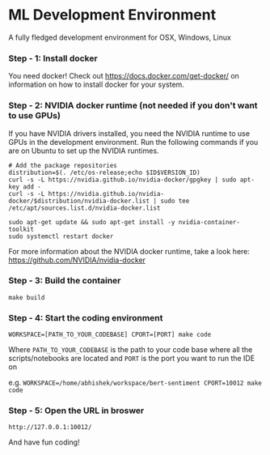 # ML Development Environment

A fully fledged development environment for OSX, Windows, Linux

### Step - 1: Install docker 

You need docker! Check out https://docs.docker.com/get-docker/ on information on how to install docker for your system.


### Step - 2: NVIDIA docker runtime (not needed if you don't want to use GPUs)

If you have NVIDIA drivers installed, you need the NVIDIA runtime to use GPUs in the development environment.
Run the following commands if you are on Ubuntu to set up the NVIDIA runtimes.

```
# Add the package repositories
distribution=$(. /etc/os-release;echo $ID$VERSION_ID)
curl -s -L https://nvidia.github.io/nvidia-docker/gpgkey | sudo apt-key add -
curl -s -L https://nvidia.github.io/nvidia-docker/$distribution/nvidia-docker.list | sudo tee /etc/apt/sources.list.d/nvidia-docker.list

sudo apt-get update && sudo apt-get install -y nvidia-container-toolkit
sudo systemctl restart docker
```

For more information about the NVIDIA docker runtime, take a look here: https://github.com/NVIDIA/nvidia-docker

### Step - 3: Build the container

```
make build
```

### Step - 4: Start the coding environment

```
WORKSPACE=[PATH_TO_YOUR_CODEBASE] CPORT=[PORT] make code
```

Where ```PATH_TO_YOUR_CODEBASE``` is the path to your code base where all the scripts/notebooks are located and ```PORT``` is the port you want to run the IDE on

e.g. ```WORKSPACE=/home/abhishek/workspace/bert-sentiment CPORT=10012 make code```

### Step - 5: Open the URL in broswer

```http://127.0.0.1:10012/```

And have fun coding!
